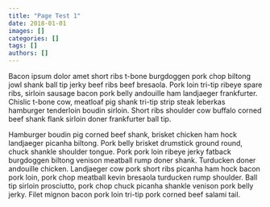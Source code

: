 ```yaml
---
title: "Page Test 1"
date: 2018-01-01
images: []
categories: []
tags: []
authors: []
---
```

Bacon ipsum dolor amet short ribs t-bone burgdoggen pork chop biltong jowl shank ball tip jerky beef ribs beef bresaola. Pork loin tri-tip ribeye spare ribs, sirloin sausage bacon pork belly andouille ham landjaeger frankfurter. Chislic t-bone cow, meatloaf pig shank tri-tip strip steak leberkas hamburger tenderloin boudin sirloin. Short ribs shoulder cow buffalo corned beef shank flank sirloin doner frankfurter ball tip.

Hamburger boudin pig corned beef shank, brisket chicken ham hock landjaeger picanha biltong. Pork belly brisket drumstick ground round, chuck shankle shoulder tongue. Pork pork loin ribeye jerky fatback burgdoggen biltong venison meatball rump doner shank. Turducken doner andouille chicken. Landjaeger cow pork short ribs picanha ham hock bacon pork loin, pork chop meatball kevin bresaola turducken rump shoulder. Ball tip sirloin prosciutto, pork chop chuck picanha shankle venison pork belly jerky. Filet mignon bacon pork loin tri-tip pork corned beef salami tail.